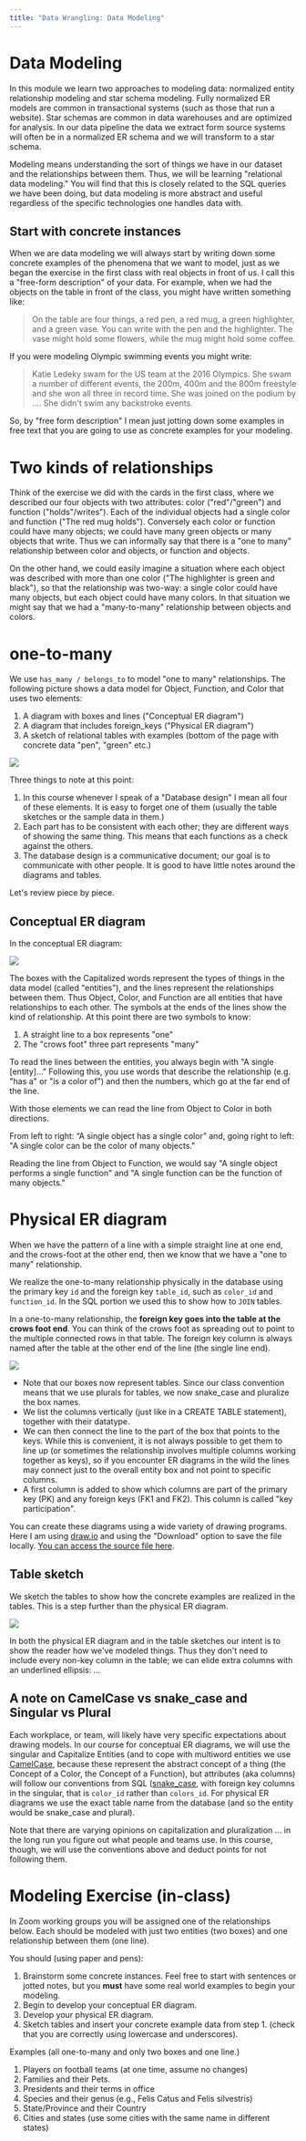```yaml
---
title: "Data Wrangling: Data Modeling"
---
```

Data Modeling
===================================

In this module we learn two approaches to modeling data: normalized entity relationship modeling and star schema modeling. Fully normalized ER models are common in transactional systems (such as those that run a website). Star schemas are common in data warehouses and are optimized for analysis.  In our data pipeline the data we extract form source systems will often be in a normalized ER schema and we will transform to a star schema. 

Modeling means understanding the sort of things we have in our dataset and the relationships between them. Thus, we will be learning "relational data modeling." You will find that this is closely related to the SQL queries we have been doing, but data modeling is more abstract and useful regardless of the specific technologies one handles data with.

## Start with concrete instances

When we are data modeling we will always start by writing down some concrete examples of the phenomena that we want to model, just as we began the exercise in the first class with real objects in front of us. I call this a "free-form description" of your data. For example, when we had the objects on the table in front of the class, you might have written something like:

> On the table are four things, a red pen, a red mug, a green highlighter, and a green vase. You can write with the pen and the highlighter. The vase might hold some flowers, while the mug might hold some coffee.

If you were modeling Olympic swimming events you might write:

> Katie Ledeky swam for the US team at the 2016 Olympics. She swam a number of different events, the 200m, 400m and the 800m freestyle and she won all three in record time. She was joined on the podium by .... She didn't swim any backstroke events.

So, by "free form description" I mean just jotting down some examples in free text that you are going to use as concrete examples for your modeling.

Two kinds of relationships
===================

Think of the exercise we did with the cards in the first class, where we described our four objects with two attributes: color ("red"/"green") and function ("holds"/writes"). Each of the individual objects had a single color and function ("The red mug holds"). Conversely each color or function could have many objects; we could have many green objects or many objects that write. Thus we can informally say that there is a "one to many" relationship between color and objects, or function and objects. 

On the other hand, we could easily imagine a situation where each object was described with more than one color ("The highlighter is green and black"), so that the relationship was two-way: a single color could have many objects, but each object could have many colors. In that situation we might say that we had a "many-to-many" relationship between objects and colors. 


# one-to-many

We use `has_many / belongs_to` to model "one to many" relationships. The following picture shows a data model for Object, Function, and Color that uses two elements:

1. A diagram with boxes and lines ("Conceptual ER diagram")
2. A diagram that includes foreign_keys ("Physical ER diagram")
3. A sketch of relational tables with examples (bottom of the page with concrete data "pen", "green" etc.)

![](images/ObjectFunctionColor_full.png)

Three things to note at this point:

1. In this course whenever I speak of a "Database design" I mean all four of these elements. It is easy to forget one of them (usually the table sketches or the sample data in them.)
2. Each part has to be consistent with each other; they are different ways of showing the same thing. This means that each functions as a check against the others.
3. The database design is a communicative document; our goal is to communicate with other people. It is good to have little notes around the diagrams and tables.

Let's review piece by piece.

## Conceptual ER diagram

In the conceptual ER diagram:

![](images/conceptual_er.png)

The boxes with the Capitalized words represent the types of things in the data model (called "entities"), and the lines represent the relationships between them. Thus Object, Color, and Function are all entities that have relationships to each other. The symbols at the ends of the lines show the kind of relationship. At this point there are two symbols to know:

1. A straight line to a box represents "one"
2. The "crows foot" three part represents "many"

To read the lines between the entities, you always begin with "A single [entity]..." Following this, you use words that describe the relationship (e.g. "has a" or "is a color of") and then the numbers, which go at the far end of the line. 

With those elements we can read the line from Object to Color in both directions.

From left to right: “A single object has a single color” and, going right to left: "A single color can be the color of many objects."

Reading the line from Object to Function, we would say "A single object performs a single function" and "A single function can be the function of many objects." 

# Physical ER diagram

When we have the pattern of a line with a simple straight line at one end, and the crows-foot at the other end, then we know that we have a "one to many" relationship. 

We realize the one-to-many relationship physically in the database using the primary key `id` and the foreign key `table_id`, such as `color_id` and `function_id`. In the SQL portion we used this to show how to `JOIN` tables.

In a one-to-many relationship, the **foreign key goes into the table at the crows foot end**. You can think of the crows foot as spreading out to point to the multiple connected rows in that table.  The foreign key column is always named after the table at the other end of the line (the single line end). 

![](images/physical_er.png)

- Note that our boxes now represent tables. Since our class convention means that we use plurals for tables, we now snake_case and pluralize the box names. 
- We list the columns vertically (just like in a CREATE TABLE statement), together with their datatype. 
- We can then connect the line to the part of the box that points to the keys. While this is convenient, it is not always possible to get them to line up (or sometimes the relationship involves multiple columns working together as keys), so if you encounter ER diagrams in the wild the lines may connect just to the overall entity box and not point to specific columns.
- A first column is added to show which columns are part of the primary key (PK) and any foreign keys (FK1 and FK2). This column is called "key participation".

You can create these diagrams using a wide variety of drawing programs.  Here I am using [draw.io](http://draw.io) and using the "Download" option to save the file locally. [You can access the source file here](images/object_function_color.drawio).

## Table sketch

We sketch the tables to show how the concrete examples are realized in the tables.  This is a step further than the physical ER diagram.

![](images/table_sketch.png)

In both the physical ER diagram and in the table sketches our intent is to show the reader how we've modeled things. Thus they don't need to include every non-key column in the table; we can elide extra columns with an underlined ellipsis: _..._

## A note on CamelCase vs snake_case and Singular vs Plural

Each workplace, or team, will likely have very specific expectations about drawing models.  In our course for conceptual ER diagrams, we will use the singular and Capitalize Entities (and to cope with multiword entities we use [CamelCase](https://en.wikipedia.org/wiki/Camel_case), because these represent the abstract concept of a thing (the Concept of a Color, the Concept of a Function), but attributes (aka columns) will follow our conventions from SQL ([snake_case](https://en.wikipedia.org/wiki/Snake_case), with foreign key columns in the singular, that is `color_id` rather than `colors_id`.  For physical ER diagrams we use the exact table name from the database (and so the entity would be snake_case and plural).

Note that there are varying opinions on capitalization and pluralization ... in the long run you figure out what people and teams use.  In this course, though, we will use the conventions above and deduct points for not following them.

# Modeling Exercise (in-class)

In Zoom working groups you will be assigned one of the relationships below. Each should be modeled with just two entities (two boxes) and one relationship between them (one line).

You should (using paper and pens):

1. Brainstorm some concrete instances. Feel free to start with sentences or jotted notes, but you **must** have some real world examples to begin your modeling.
2. Begin to develop your conceptual ER diagram. 
3. Develop your physical ER diagram.
4. Sketch tables and insert your concrete example data from step 1. (check that you are correctly using lowercase and underscores).

Examples (all one-to-many and only two boxes and one line.)

1. Players on football teams (at one time, assume no changes)
2. Families and their Pets.
3. Presidents and their terms in office
4. Species and their genus (e.g., Felis Catus and Felis silvestris)
5. State/Province and their Country
6. Cities and states (use some cities with the same name in different states)
